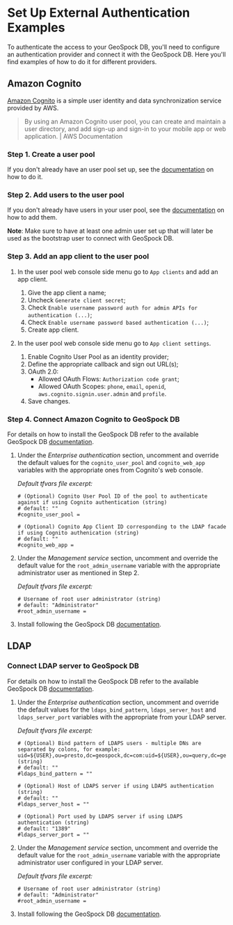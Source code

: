 # Set Up External Authentication Examples

To authenticate the access to your GeoSpock DB, you'll need to configure an authentication provider and connect it with 
the GeoSpock DB. Here you'll find examples of how to do it for different providers.

## Amazon Cognito

[Amazon Cognito](https://aws.amazon.com/cognito/) is a simple user identity and data synchronization service provided by AWS.

>By using an Amazon Cognito user pool, you can create and maintain a user directory, and add sign-up and sign-in to your 
mobile app or web application. | AWS Documentation

### Step 1. Create a user pool

If you don't already have an user pool set up, see the 
[documentation](https://docs.aws.amazon.com/cognito/latest/developerguide/cognito-user-pool-as-user-directory.html)
on how to do it.

### Step 2. Add users to the user pool

If you don't already have users in your user pool, see the 
[documentation](https://docs.aws.amazon.com/cognito/latest/developerguide/managing-users.html) 
on how to add them.

**Note**: Make sure to have at least one admin user set up that will later be used as the bootstrap user to connect with 
GeoSpock DB.

### Step 3. Add an app client to the user pool

1. In the user pool web console side menu go to `App clients` and add an app client. 
    1. Give the app client a name;
    2. Uncheck `Generate client secret`;
    3. Check `Enable username password auth for admin APIs for authentication (...)`;
    4. Check `Enable username password based authentication (...)`;
    5. Create app client.

2. In the user pool web console side menu go to `App client settings`. 
    1. Enable Cognito User Pool as an identity provider;
    2. Define the appropriate callback and sign out URL(s);
    3. OAuth 2.0:
       - Allowed OAuth Flows: `Authorization code grant`;
       - Allowed OAuth Scopes: `phone`, `email`, `openid`, `aws.cognito.signin.user.admin` and `profile`.
    4. Save changes.

### Step 4. Connect Amazon Cognito to GeoSpock DB

For details on how to install the GeoSpock DB refer to the available GeoSpock DB
[documentation](https://docs.website.eng.geospock.com/Content/deploy/deployGS_stack.htm).

1. Under the _Enterprise authentication_ section, uncomment and override the default values for the 
`cognito_user_pool` and `cognito_web_app` variables with the appropriate ones from Cognito's web console.

    _Default tfvars file excerpt:_
    ```
    # (Optional) Cognito User Pool ID of the pool to authenticate against if using Cognito authentication (string)
    # default: ""
    #cognito_user_pool = 
    
    # (Optional) Cognito App Client ID corresponding to the LDAP facade if using Cognito authenication (string)
    # default: ""
    #cognito_web_app = 
    ```

2. Under the _Management service_ section, uncomment and override the default value for the `root_admin_username` 
variable with the appropriate administrator user as mentioned in Step 2.

    _Default tfvars file excerpt:_
    ```
    # Username of root user administrator (string)
    # default: "Administrator"
    #root_admin_username = 
    ```

3. Install following the GeoSpock DB 
[documentation](https://docs.website.eng.geospock.com/Content/deploy/deployGS_stack.htm).

## LDAP

### Connect LDAP server to GeoSpock DB

For details on how to install the GeoSpock DB refer to the available GeoSpock DB
[documentation](https://docs.website.eng.geospock.com/Content/deploy/deployGS_stack.htm).

1. Under the _Enterprise authentication_ section, uncomment and override the default values for the 
`ldaps_bind_pattern`, `ldaps_server_host` and `ldaps_server_port` variables with the appropriate from your LDAP server.
    
    _Default tfvars file excerpt:_
    ```
    # (Optional) Bind pattern of LDAPS users - multiple DNs are separated by colons, for example: uid=${USER},ou=presto,dc=geospock,dc=com:uid=${USER},ou=query,dc=geospock,dc=com (string)
    # default: ""
    #ldaps_bind_pattern = ""
    
    # (Optional) Host of LDAPS server if using LDAPS authentication (string)
    # default: ""
    #ldaps_server_host = ""
    
    # (Optional) Port used by LDAPS server if using LDAPS authentication (string)
    # default: "1389"
    #ldaps_server_port = ""
    ```
2. Under the _Management service_ section, uncomment and override the default value for the `root_admin_username` 
variable with the appropriate administrator user configured in your LDAP server.

    _Default tfvars file excerpt:_
    ```
    # Username of root user administrator (string)
    # default: "Administrator"
    #root_admin_username = 
    ```

3. Install following the GeoSpock DB 
[documentation](https://docs.website.eng.geospock.com/Content/deploy/deployGS_stack.htm).